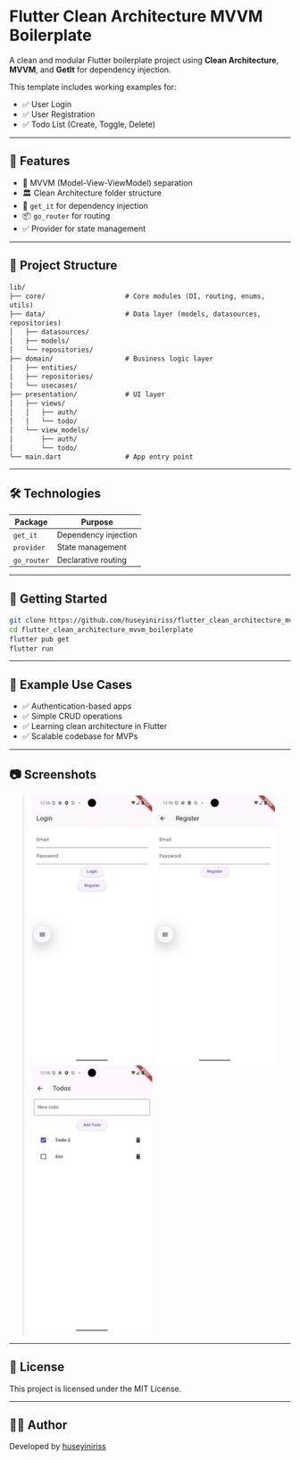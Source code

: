 # Flutter Clean Architecture MVVM Boilerplate

A clean and modular Flutter boilerplate project using **Clean Architecture**, **MVVM**, and **GetIt** for dependency injection.

This template includes working examples for:

- ✅ User Login
- ✅ User Registration
- ✅ Todo List (Create, Toggle, Delete)

---

## 🚀 Features

- 🧠 MVVM (Model-View-ViewModel) separation
- 🏛️ Clean Architecture folder structure
- 🔁 `get_it` for dependency injection
- 📦 `go_router` for routing
- ✅ Provider for state management


---

## 📁 Project Structure

```
lib/
├── core/                    # Core modules (DI, routing, enums, utils)
├── data/                    # Data layer (models, datasources, repositories)
│   ├── datasources/
│   ├── models/
│   └── repositories/
├── domain/                  # Business logic layer
│   ├── entities/
│   ├── repositories/
│   └── usecases/
├── presentation/            # UI layer
│   ├── views/
│   │   ├── auth/
│   │   └── todo/
│   └── view_models/
│       ├── auth/
│       └── todo/
└── main.dart                # App entry point
```

---


## 🛠️ Technologies

| Package              | Purpose                    |
|----------------------|----------------------------|
| `get_it`             | Dependency injection       |
| `provider`           | State management           |
| `go_router`          | Declarative routing        |

---

## 🧪 Getting Started

```bash
git clone https://github.com/huseyiniriss/flutter_clean_architecture_mvvm_boilerplate.git
cd flutter_clean_architecture_mvvm_boilerplate
flutter pub get
flutter run
```

---

## 📌 Example Use Cases

- ✅ Authentication-based apps
- ✅ Simple CRUD operations
- ✅ Learning clean architecture in Flutter
- ✅ Scalable codebase for MVPs

---

## 📷 Screenshots

> <img src="ss/1.png" width="216" alt="1">
> <img src="ss/2.png" width="216" alt="2">
> <img src="ss/3.png" width="216" alt="3">

---

## 📄 License

This project is licensed under the MIT License.

---

## 🙋‍♂️ Author

Developed by [huseyiniriss](https://github.com/huseyiniriss)
